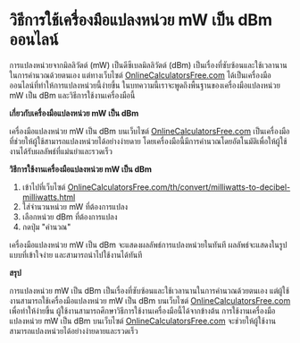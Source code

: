 วิธีการใช้เครื่องมือแปลงหน่วย mW เป็น dBm ออนไลน์
=================================================

การแปลงหน่วยจากมิลลิวัตต์ (mW) เป็นดีซีเบลมิลลิวัตต์ (dBm) เป็นเรื่องที่ซับซ้อนและใช้เวลานานในการคำนวณด้วยตนเอง แต่ทางเว็บไซต์ [OnlineCalculatorsFree.com](http://OnlineCalculatorsFree.com) ได้เป็นเครื่องมือออนไลน์ที่ทำให้การแปลงหน่วยนี้ง่ายขึ้น ในบทความนี้เราจะพูดถึงพื้นฐานของเครื่องมือแปลงหน่วย mW เป็น dBm และวิธีการใช้งานเครื่องมือนี้

**เกี่ยวกับเครื่องมือแปลงหน่วย mW เป็น dBm**

เครื่องมือแปลงหน่วย mW เป็น dBm บนเว็บไซต์ [OnlineCalculatorsFree.com](http://OnlineCalculatorsFree.com) เป็นเครื่องมือที่ช่วยให้ผู้ใช้สามารถแปลงหน่วยได้อย่างง่ายดาย โดยเครื่องมือนี้มีการคำนวณโดยอัตโนมัติเพื่อให้ผู้ใช้งานได้รับผลลัพธ์ที่แม่นยำและรวดเร็ว

**วิธีการใช้งานเครื่องมือแปลงหน่วย mW เป็น dBm**

1. เข้าไปที่เว็บไซต์ [OnlineCalculatorsFree.com/th/convert/milliwatts-to-decibel-milliwatts.html](http://OnlineCalculatorsFree.com/th/convert/milliwatts-to-decibel-milliwatts.html)
2. ใส่จำนวนหน่วย mW ที่ต้องการแปลง
3. เลือกหน่วย dBm ที่ต้องการแปลง
4. กดปุ่ม "คำนวณ"

เครื่องมือแปลงหน่วย mW เป็น dBm จะแสดงผลลัพธ์การแปลงหน่วยในทันที ผลลัพธ์จะแสดงในรูปแบบที่เข้าใจง่าย และสามารถนำไปใช้งานได้ทันที

**สรุป**

การแปลงหน่วย mW เป็น dBm เป็นเรื่องที่ซับซ้อนและใช้เวลานานในการคำนวณด้วยตนเอง แต่ผู้ใช้งานสามารถใช้เครื่องมือแปลงหน่วย mW เป็น dBm บนเว็บไซต์ [OnlineCalculatorsFree.com](http://OnlineCalculatorsFree.com) เพื่อทำให้ง่ายขึ้น ผู้ใช้งานสามารถศึกษาวิธีการใช้งานเครื่องมือนี้ได้จากข้างต้น การใช้งานเครื่องมือแปลงหน่วย mW เป็น dBm บนเว็บไซต์ [OnlineCalculatorsFree.com](http://OnlineCalculatorsFree.com) จะช่วยให้ผู้ใช้งานสามารถแปลงหน่วยได้อย่างง่ายดายและรวดเร็ว